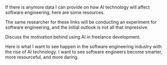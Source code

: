If there is anymore data I can provide on how AI technology will affect software engineering, here are some resources.

The same researcher for these links will be conducting an experiment for software engineering, and the initial outlook is not all that impressive.

Discuss the motivation behind using AI in freelance development.

Here is what I want to see happen in the software engineering industry with the rise of AI technology. I want to see software engineers become smarter, more resourceful, and more daring.
